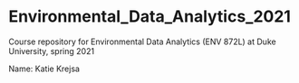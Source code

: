 # Environmental_Data_Analytics_2021
Course repository for Environmental Data Analytics (ENV 872L) at Duke University, spring 2021

Name: Katie Krejsa